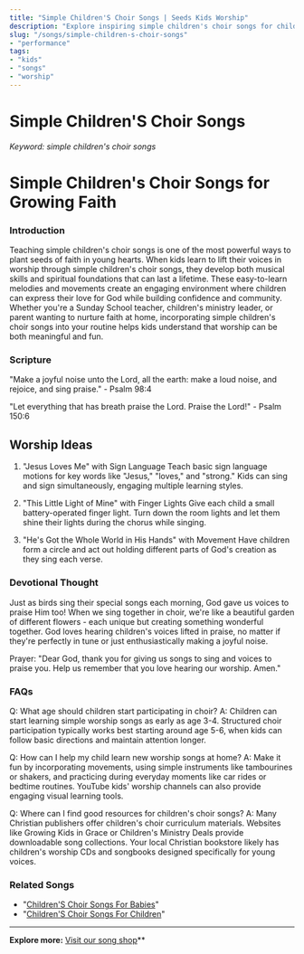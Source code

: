 ```yaml
---
title: "Simple Children'S Choir Songs | Seeds Kids Worship"
description: "Explore inspiring simple children's choir songs for children's worship and faith development. Biblical music resources for families and ministry."
slug: "/songs/simple-children-s-choir-songs"
- "performance"
tags:
- "kids"
- "songs"
- "worship"
---
```


# Simple Children'S Choir Songs

_Keyword: simple children's choir songs_

# Simple Children's Choir Songs for Growing Faith

### Introduction
Teaching simple children's choir songs is one of the most powerful ways to plant seeds of faith in young hearts. When kids learn to lift their voices in worship through simple children's choir songs, they develop both musical skills and spiritual foundations that can last a lifetime. These easy-to-learn melodies and movements create an engaging environment where children can express their love for God while building confidence and community. Whether you're a Sunday School teacher, children's ministry leader, or parent wanting to nurture faith at home, incorporating simple children's choir songs into your routine helps kids understand that worship can be both meaningful and fun.

### Scripture
"Make a joyful noise unto the Lord, all the earth: make a loud noise, and rejoice, and sing praise." - Psalm 98:4

"Let everything that has breath praise the Lord. Praise the Lord!" - Psalm 150:6

## Worship Ideas
1. "Jesus Loves Me" with Sign Language
Teach basic sign language motions for key words like "Jesus," "loves," and "strong." Kids can sing and sign simultaneously, engaging multiple learning styles.

2. "This Little Light of Mine" with Finger Lights
Give each child a small battery-operated finger light. Turn down the room lights and let them shine their lights during the chorus while singing.

3. "He's Got the Whole World in His Hands" with Movement
Have children form a circle and act out holding different parts of God's creation as they sing each verse.

### Devotional Thought
Just as birds sing their special songs each morning, God gave us voices to praise Him too! When we sing together in choir, we're like a beautiful garden of different flowers - each unique but creating something wonderful together. God loves hearing children's voices lifted in praise, no matter if they're perfectly in tune or just enthusiastically making a joyful noise.

Prayer: "Dear God, thank you for giving us songs to sing and voices to praise you. Help us remember that you love hearing our worship. Amen."

### FAQs

Q: What age should children start participating in choir?
A: Children can start learning simple worship songs as early as age 3-4. Structured choir participation typically works best starting around age 5-6, when kids can follow basic directions and maintain attention longer.

Q: How can I help my child learn new worship songs at home?
A: Make it fun by incorporating movements, using simple instruments like tambourines or shakers, and practicing during everyday moments like car rides or bedtime routines. YouTube kids' worship channels can also provide engaging visual learning tools.

Q: Where can I find good resources for children's choir songs?
A: Many Christian publishers offer children's choir curriculum materials. Websites like Growing Kids in Grace or Children's Ministry Deals provide downloadable song collections. Your local Christian bookstore likely has children's worship CDs and songbooks designed specifically for young voices.

### Related Songs

- "[Children'S Choir Songs For Babies](/songs/children-s-choir-songs-for-babies/)"
- "[Children'S Choir Songs For Children](/songs/children-s-choir-songs-for-children/)"

---

**Explore more:** [Visit our song shop](https://seedskidsworship.com/shop)**

<!-- Schema Markup -->
<script type="application/ld+json">
{
  "@context": "https://schema.org",
  "@type": "MusicRecording",
  "name": "Simple Children'S Choir Songs",
  "byArtist": {
    "@type": "MusicGroup",
    "name": "Seeds Kids Worship"
  },
  "isFamilyFriendly": true,
  "url": "https://seedskidsworship.com/songs/simple-children-s-choir-songs/"
}
</script>